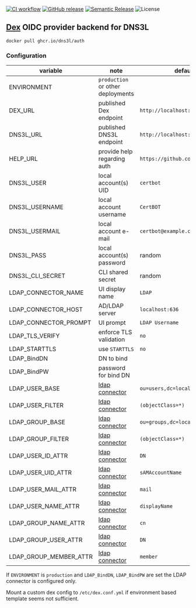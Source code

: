 [![CI workflow](https://img.shields.io/github/workflow/status/dns3l/auth/main?label=ci&logo=github)](https://github.com/dns3l/auth/actions/workflows/main.yml)
[![GitHub release](https://img.shields.io/github/release/dns3l/auth.svg&logo=github)](https://github.com/dns3l/auth/releases/latest)
[![Semantic Release](https://img.shields.io/badge/semantic--release-angular-e10079?logo=semantic-release)](https://github.com/semantic-release/semantic-release)
![License](https://img.shields.io/github/license/dns3l/auth)

## [Dex][1] OIDC provider backend for DNS3L

`docker pull ghcr.io/dns3l/auth`

[1]: https://dexidp.io/

### Configuration

| variable | note | default |
| --- | --- | --- |
| ENVIRONMENT | `production` or other deployments | |
| DEX_URL | published Dex endpoint | `http://localhost:5556/auth` |
| DNS3L_URL | published DNS3L endpoint | `http://localhost:3000` |
| HELP_URL | provide help regarding auth | `https://github.com/dns3l/dns3l` |
| DNS3L_USER | local account(s) UID | `certbot` |
| DNS3L_USERNAME | local account username | `CertBOT` |
| DNS3L_USERMAIL | local account e-mail | `certbot@example.com` |
| DNS3L_PASS | local account(s) password | random |
| DNS3L_CLI_SECRET | CLI shared secret | random |
| LDAP_CONNECTOR_NAME | UI display name | `LDAP` |
| LDAP_CONNECTOR_HOST | AD/LDAP server | `localhost:636` |
| LDAP_CONNECTOR_PROMPT | UI prompt | `LDAP Username` |
| LDAP_TLS_VERIFY | enforce TLS validation | `no` |
| LDAP_STARTTLS | use `STARTTLS` | `no` |
| LDAP_BindDN | DN to bind | |
| LDAP_BindPW | password for bind DN | |
| LDAP_USER_BASE | [ldap connector][2] | `ou=users,dc=localhost` |
| LDAP_USER_FILTER | [ldap connector][2] | `(objectClass=*)` |
| LDAP_GROUP_BASE | [ldap connector][2] | `ou=groups,dc=localhost` |
| LDAP_GROUP_FILTER | [ldap connector][2] | `(objectClass=*)` |
| LDAP_USER_ID_ATTR | [ldap connector][2] | `DN` |
| LDAP_USER_UID_ATTR | [ldap connector][2] | `sAMAccountName` |
| LDAP_USER_MAIL_ATTR | [ldap connector][2] | `mail` |
| LDAP_USER_NAME_ATTR | [ldap connector][2] | `displayName` |
| LDAP_GROUP_NAME_ATTR | [ldap connector][2] | `cn` |
| LDAP_GROUP_USER_ATTR | [ldap connector][2] | `DN` |
| LDAP_GROUP_MEMBER_ATTR | [ldap connector][2] | `member` |

[2]: https://dexidp.io/docs/connectors/ldap/

If `ENVIRONMENT` is `production` and `LDAP_BindDN`, `LDAP_BindPW` are set the LDAP connector is configured only.

Mount a custom dex config to `/etc/dex.conf.yml` if environment based template seems not sufficient.
